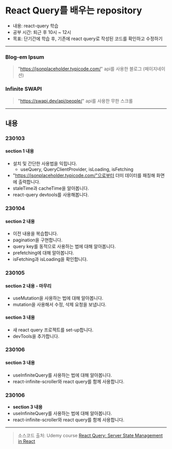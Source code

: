 # React Query를 배우는 repository

- 내용: react-query 학습
- 공부 시간: 퇴근 후 10시 ~ 12시
- 목표: 단기간에 학습 후, 기존에 react query로 작성된 코드를 확인하고 수정하기

---

### Blog-em Ipsum

> "https://jsonplaceholder.typicode.com/" api를 사용한 블로그 (페이지네이션)

### Infinite SWAPI

> "https://swapi.dev/api/people/" api를 사용한 무한 스크롤

---

## 내용

### 230103

#### **section 1 내용**

- 설치 및 간단한 사용법을 익힙니다.
  - useQuery, QueryClientProvider, isLoading, isFetching
- "https://jsonplaceholder.typicode.com/"으로부터 더미 데이터를 패칭해 화면에 출력합니다.
- staleTime과 cacheTime을 알아봅니다.
- react-query devtools를 사용해봅니다.

### 230104

#### **section 2 내용**

- 이전 내용을 복습합니다.
- pagination을 구현합니다.
- query key를 동적으로 사용하는 법에 대해 알아봅니다.
- prefetching에 대해 알아봅니다.
- isFetching과 isLoading을 확인합니다.

### 230105

#### **section 2 내용 - 마무리**

- useMutation을 사용하는 법에 대해 알아봅니다.
- mutation을 사용해서 수정, 삭제 요청을 보냅니다.

#### **section 3 내용**

- 새 react query 프로젝트를 set-up합니다.
- devTools을 추가합니다.

### 230106

#### **section 3 내용**

- useInfiniteQuery를 사용하는 법에 대해 알아봅니다.
- react-infinite-scroller와 react query를 함께 사용합니다.

### 230106

- **section 3 내용**
- useInfiniteQuery를 사용하는 법에 대해 알아봅니다.
- react-infinite-scroller와 react query를 함께 사용합니다.

---

> 소스코드 출처: Udemy course [React Query: Server State Management in React](https://www.udemy.com/course/learn-react-query/?couponCode=REACT-QUERY-GITHUB)
